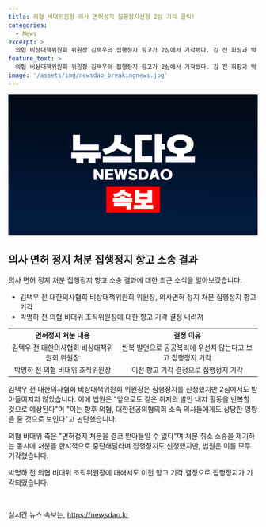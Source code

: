 ```yaml
---
title: 의협 비대위원장 의사 면허정지 집행정지신청 2심 기각 클릭!
categories:
  - News
excerpt: >
  의협 비상대책위원회 위원장 김택우의 집행정지 항고가 2심에서 기각됐다. 김 전 회장과 박 전 조직위원장은 서울행정법원에 의사면허 정지 처분을 잠정 중단하고 처분 취소 소송을 제기한 바, 이에 대한 관련 판결도 나왔다. 재판부는 김 전 비대위원장은 향후 같은 발언을 반복할 것으로 예상되며, 이는 의협 및 전공의협의회 소속 의사들에 영향을 줄 것이라며 처분으로 인한 손해가 공공복리를 우선시할 만큼 크지 않다고 판단했다.
feature_text: >
  의협 비상대책위원회 위원장 김택우의 집행정지 항고가 2심에서 기각됐다. 김 전 회장과 박 전 조직위원장은 서울행정법원에 의사면허 정지 처분을 잠정 중단하고 처분 취소 소송을 제기한 바, 이에 대한 관련 판결도 나왔다. 재판부는 김 전 비대위원장은 향후 같은 발언을 반복할 것으로 예상되며, 이는 의협 및 전공의협의회 소속 의사들에 영향을 줄 것이라며 처분으로 인한 손해가 공공복리를 우선시할 만큼 크지 않다고 판단했다.
image: '/assets/img/newsdao_breakingnews.jpg'
---
```


<p><img src="/assets/img/newsdao_breakingnews.jpg" alt="ranknews 속보" /></p>

<h2 data-ke-size="size26">의사 면허 정지 처분 집행정지 항고 소송 결과</h2>

<p data-ke-size="size16">의사 면허 정지 처분 집행정지 항고 소송 결과에 대한 최근 소식을 알아보겠습니다.</p>

<ul>
  <li>김택우 전 대한의사협회 비상대책위원회 위원장, 의사면허 정지 처분 집행정지 항고 기각</li>
  <li>박명하 전 의협 비대위 조직위원장에 대한 항고 기각 결정 내려져</li>
</ul>

<table>
  <tr>
    <td style="text-align: center; height: 17px;"><b>면허정지 처분 내용</b></td>
    <td style="text-align: center; height: 17px;"><b>결정 이유</b></td>
  </tr>
  <tr>
    <td style="text-align: center; height: 17px;">김택우 전 대한의사협회 비상대책위원회 위원장</td>
    <td style="text-align: center; height: 17px;">반복 발언으로 공공복리에 우선치 않는다고 보고 집행정지 기각</td>
  </tr>
  <tr>
    <td style="text-align: center; height: 17px;">박명하 전 의협 비대위 조직위원장</td>
    <td style="text-align: center; height: 17px;">이전 항고 기각 결정으로 집행정지 기각</td>
  </tr>
</table>

<p data-ke-size="size16">김택우 전 대한의사협회 비상대책위원회 위원장은 집행정지를 신청했지만 2심에서도 받아들여지지 않았습니다. 이에 법원은 "앞으로도 같은 취지의 발언 내지 활동을 반복할 것으로 예상된다"며 "이는 향후 의협, 대한전공의협의회 소속 의사들에게도 상당한 영향을 줄 것으로 보인다"고 판단했습니다.</p>

<p data-ke-size="size16">의협 비대위 측은 "면허정지 처분을 결코 받아들일 수 없다"며 처분 취소 소송을 제기하는 동시에 처분을 한시적으로 중단해달라며 집행정지도 신청했지만, 법원은 이를 모두 기각했습니다.</p>

<p data-ke-size="size16">박명하 전 의협 비대위 조직위원장에 대해서도 이전 항고 기각 결정으로 집행정지가 기각되었습니다.</p>

<p data-ke-size="size16">&nbsp;</p>
실시간 뉴스 속보는, <a href="https://newsdao.kr" rel="dofollow">https://newsdao.kr</a>



